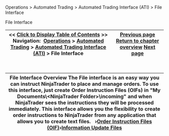 ﻿


Operations \> Automated Trading \> Automated Trading Interface (ATI) \> File Interface






















File Interface







| \<\< [Click to Display Table of Contents](file_interface.md) \>\> **Navigation:**     [Operations](operations.md) \> [Automated Trading](automated_trading.md) \> [Automated Trading Interface (ATI)](automated_trading_interface_at.md) \> File Interface | [Previous page](initialization.md) [Return to chapter overview](automated_trading_interface_at.md) [Next page](order_instruction_files_oif.md) |
| --- | --- |











 




| File Interface Overview The File interface is an easy way you can instruct NinjaTrader to place and manage orders. To use this interface, just create Order Instruction Files (OIFs) in "My Documents\\\<NinjaTrader Folder\>\\incoming" and when NinjaTrader sees the instructions they will be processed immediately. This interface allows you the flexibility to create order instructions to NinjaTrader from any application that allows you to create text files.   ›[Order Instruction Files (OIF)](order_instruction_files_oif.md)›[Information Update Files](information_update_files.md) |
| --- |









